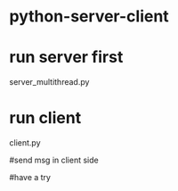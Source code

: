 # python-server-client

# run server first
server_multithread.py

# run client
client.py

#send msg in client side

#have a try
